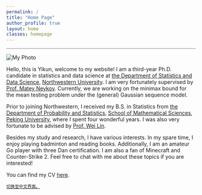 ```yaml
---
permalink: /
title: "Home Page"
author_profile: true
layout: home
classes: homepage
---
```


<hr style="width: 100%; height: 2px; background-color: #b8b8b8; border: none;">

<div class="profile-wrapper">
  <img src="/assets/images/selfie.jpg" alt="My Photo" class="profile-pic">
<p>
Hello, this is Yikun, welcome to my website! I am a third-year Ph.D. candidate in statistics and data science at <a href="https://statistics.northwestern.edu/" class="custom-link-3">the Department of Statistics and Data Science</a>, <a href="https://www.northwestern.edu/" class="custom-link-3">Northwestern University</a>. I am very fortunately supervised by <a href="https://mateyneykov.com/" class="custom-link-3">Prof. Matey Neykov</a>. Currently, we are working on the minimax bound for the mean testing problem under the (general) Gaussian sequence model.
</p>

<p>
Prior to joining Northwestern, I received my B.S. in Statistics from <a href="https://www.stat.pku.edu.cn/" class="custom-link-3">the Department of Probability and Statistics</a>, <a href="https://www.math.pku.edu.cn/" class="custom-link-3">School of Mathematical Sciences</a>, <a href="https://www.pku.edu.cn/" class="custom-link-3">Peking University</a>, where I spent four wonderful years. I was also very fortunate to be advised by <a href="https://www.math.pku.edu.cn/teachers/linw/" class="custom-link-3">Prof. Wei Lin</a>.
</p>

<p>
Besides my study and research, I have various interests. In my spare time, I enjoy playing badminton and reading books. Additionally, I am an amateur Go player with three Dan certification. I am also a fan of Minecraft and Counter-Strike 2. Feel free to chat with me about these topics if you are interested!
</p>

<p>
You can find my CV <a href="" class="custom-link-3">here</a>.
</p>

<p style="margin-top: 1em; font-size: 0.8em">
<a href="/home_CN/" class="custom-link-3">切换至中文界面。</a>
</p>
</div>

<!-- <div style="margin-top: 16em;">
  <b>Welcome to my website! The home page is currently under construction but you can explore my blogs by the link at the top of the page.</b>
</div> -->
